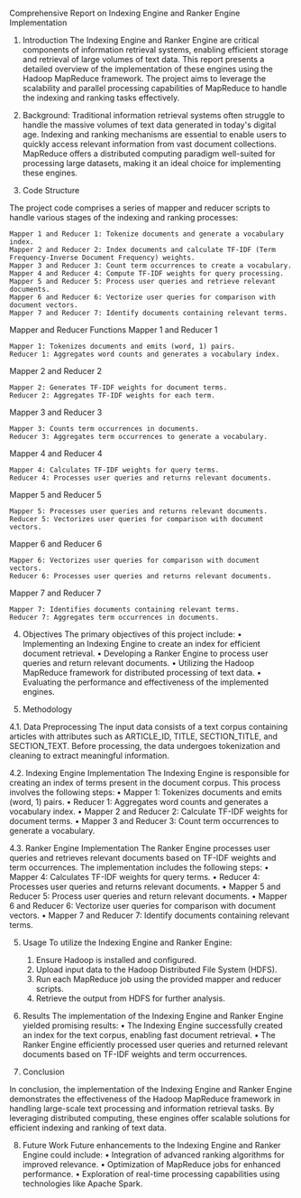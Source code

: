 Comprehensive Report on Indexing Engine and Ranker Engine Implementation

1. Introduction
The Indexing Engine and Ranker Engine are critical components of information retrieval systems, enabling efficient storage and retrieval of large volumes of text data. This report presents a detailed overview of the implementation of these engines using the Hadoop MapReduce framework. The project aims to leverage the scalability and parallel processing capabilities of MapReduce to handle the indexing and ranking tasks effectively.

2. Background: Traditional information retrieval systems often struggle to handle the massive volumes of text data generated in today's digital age. Indexing and ranking mechanisms are essential to enable users to quickly access relevant information from vast document collections. MapReduce offers a distributed computing paradigm well-suited for processing large datasets, making it an ideal choice for implementing these engines.

3. Code Structure

The project code comprises a series of mapper and reducer scripts to handle various stages of the indexing and ranking processes:

    Mapper 1 and Reducer 1: Tokenize documents and generate a vocabulary index.
    Mapper 2 and Reducer 2: Index documents and calculate TF-IDF (Term Frequency-Inverse Document Frequency) weights.
    Mapper 3 and Reducer 3: Count term occurrences to create a vocabulary.
    Mapper 4 and Reducer 4: Compute TF-IDF weights for query processing.
    Mapper 5 and Reducer 5: Process user queries and retrieve relevant documents.
    Mapper 6 and Reducer 6: Vectorize user queries for comparison with document vectors.
    Mapper 7 and Reducer 7: Identify documents containing relevant terms.

Mapper and Reducer Functions
Mapper 1 and Reducer 1

    Mapper 1: Tokenizes documents and emits (word, 1) pairs.
    Reducer 1: Aggregates word counts and generates a vocabulary index.

Mapper 2 and Reducer 2

    Mapper 2: Generates TF-IDF weights for document terms.
    Reducer 2: Aggregates TF-IDF weights for each term.

Mapper 3 and Reducer 3

    Mapper 3: Counts term occurrences in documents.
    Reducer 3: Aggregates term occurrences to generate a vocabulary.

Mapper 4 and Reducer 4

    Mapper 4: Calculates TF-IDF weights for query terms.
    Reducer 4: Processes user queries and returns relevant documents.

Mapper 5 and Reducer 5

    Mapper 5: Processes user queries and returns relevant documents.
    Reducer 5: Vectorizes user queries for comparison with document vectors.

Mapper 6 and Reducer 6

    Mapper 6: Vectorizes user queries for comparison with document vectors.
    Reducer 6: Processes user queries and returns relevant documents.

Mapper 7 and Reducer 7

    Mapper 7: Identifies documents containing relevant terms.
    Reducer 7: Aggregates term occurrences in documents.

4. Objectives
The primary objectives of this project include:
    • Implementing an Indexing Engine to create an index for efficient document retrieval.
    • Developing a Ranker Engine to process user queries and return relevant documents.
    • Utilizing the Hadoop MapReduce framework for distributed processing of text data.
    • Evaluating the performance and effectiveness of the implemented engines.

5. Methodology

4.1. Data Preprocessing
The input data consists of a text corpus containing articles with attributes such as ARTICLE_ID, TITLE, SECTION_TITLE, and SECTION_TEXT. Before processing, the data undergoes tokenization and cleaning to extract meaningful information.

4.2. Indexing Engine Implementation
The Indexing Engine is responsible for creating an index of terms present in the document corpus. This process involves the following steps:
    • Mapper 1: Tokenizes documents and emits (word, 1) pairs.
    • Reducer 1: Aggregates word counts and generates a vocabulary index.
    • Mapper 2 and Reducer 2: Calculate TF-IDF weights for document terms.
    • Mapper 3 and Reducer 3: Count term occurrences to generate a vocabulary.

4.3. Ranker Engine Implementation
The Ranker Engine processes user queries and retrieves relevant documents based on TF-IDF weights and term occurrences. The implementation includes the following steps:
    • Mapper 4: Calculates TF-IDF weights for query terms.
    • Reducer 4: Processes user queries and returns relevant documents.
    • Mapper 5 and Reducer 5: Process user queries and return relevant documents.
    • Mapper 6 and Reducer 6: Vectorize user queries for comparison with document vectors.
    • Mapper 7 and Reducer 7: Identify documents containing relevant terms.

5. Usage
To utilize the Indexing Engine and Ranker Engine:
    1. Ensure Hadoop is installed and configured.
    2. Upload input data to the Hadoop Distributed File System (HDFS).
    3. Run each MapReduce job using the provided mapper and reducer scripts.
    4. Retrieve the output from HDFS for further analysis.

6. Results
The implementation of the Indexing Engine and Ranker Engine yielded promising results:
    • The Indexing Engine successfully created an index for the text corpus, enabling fast document retrieval.
    • The Ranker Engine efficiently processed user queries and returned relevant documents based on TF-IDF weights and term occurrences.

7. Conclusion

In conclusion, the implementation of the Indexing Engine and Ranker Engine demonstrates the effectiveness of the Hadoop MapReduce framework in handling large-scale text processing and information retrieval tasks. By leveraging distributed computing, these engines offer scalable solutions for efficient indexing and ranking of text data.

8. Future Work
Future enhancements to the Indexing Engine and Ranker Engine could include:
    • Integration of advanced ranking algorithms for improved relevance.
    • Optimization of MapReduce jobs for enhanced performance.
    • Exploration of real-time processing capabilities using technologies like Apache Spark.
